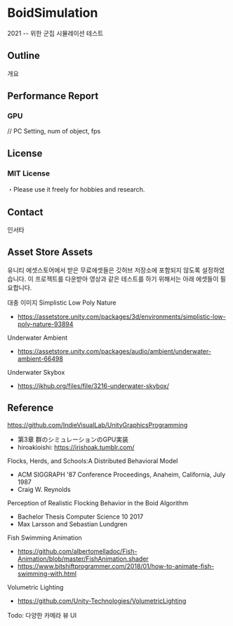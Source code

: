 # BoidSimulation
 2021 -- 위한 군집 시뮬레이션 테스트

## Outline
개요

## Performance Report
### GPU </br>
// PC Setting, num of object, fps

## License
### MIT License</br>
・Please use it freely for hobbies and research. </br>

## Contact</br>
인서타

## Asset Store Assets</br>

유니티 에셋스토어에서 받은 무료에셋들은 깃허브 저장소에 포함되지 않도록 설정하였습니다. 이 프로젝트를 다운받아 영상과 같은 테스트를 하기 위해서는 아래 에셋들이 필요합니다.

대충 이미지
Simplistic Low Poly Nature
- https://assetstore.unity.com/packages/3d/environments/simplistic-low-poly-nature-93894

Underwater Ambient
- https://assetstore.unity.com/packages/audio/ambient/underwater-ambient-66498

Underwater Skybox
- https://jkhub.org/files/file/3216-underwater-skybox/

## Reference</br>
https://github.com/IndieVisualLab/UnityGraphicsProgramming</br>
- 第3章 群のシミュレーションのGPU実装
- hiroakioishi: https://irishoak.tumblr.com/

Flocks, Herds, and Schools:A Distributed Behavioral Model
- ACM SIGGRAPH '87 Conference Proceedings, Anaheim, California, July 1987
- Craig W. Reynolds

Perception of Realistic Flocking Behavior in the Boid Algorithm
- Bachelor Thesis Computer Science 10 2017
- Max Larsson and Sebastian Lundgren

Fish Swimming Animation
- https://github.com/albertomelladoc/Fish-Animation/blob/master/FishAnimation.shader
- https://www.bitshiftprogrammer.com/2018/01/how-to-animate-fish-swimming-with.html

Volumetric Lighting
- https://github.com/Unity-Technologies/VolumetricLighting

Todo: 다양한 카메라 뷰 UI
